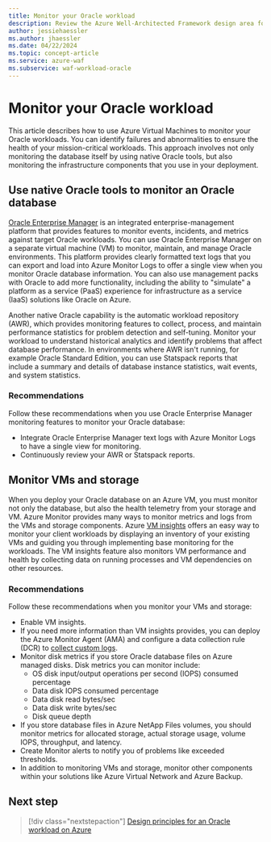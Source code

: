 ```yaml
---
title: Monitor your Oracle workload
description: Review the Azure Well-Architected Framework design area for monitoring. See how to apply these principles to Oracle on Azure IaaS workloads.
author: jessiehaessler
ms.author: jhaessler
ms.date: 04/22/2024
ms.topic: concept-article
ms.service: azure-waf
ms.subservice: waf-workload-oracle
---
```


# Monitor your Oracle workload

This article describes how to use Azure Virtual Machines to monitor your Oracle workloads. You can identify failures and abnormalities to ensure the health of your mission-critical workloads. This approach involves not only monitoring the database itself by using native Oracle tools, but also monitoring the infrastructure components that you use in your deployment.

## Use native Oracle tools to monitor an Oracle database

[Oracle Enterprise Manager](https://docs.oracle.com/en/enterprise-manager) is an integrated enterprise-management platform that provides features to monitor events, incidents, and metrics against target Oracle workloads. You can use Oracle Enterprise Manager on a separate virtual machine (VM) to monitor, maintain, and manage Oracle environments. This platform provides clearly formatted text logs that you can export and load into Azure Monitor Logs to offer a single view when you monitor Oracle database information. You can also use management packs with Oracle to add more functionality, including the ability to "simulate" a platform as a service (PaaS) experience for infrastructure as a service (IaaS) solutions like Oracle on Azure.

Another native Oracle capability is the automatic workload repository (AWR), which provides monitoring features to collect, process, and maintain performance statistics for problem detection and self-tuning. Monitor your workload to understand historical analytics and identify problems that affect database performance. In environments where AWR isn't running, for example Oracle Standard Edition, you can use Statspack reports that include a summary and details of database instance statistics, wait events, and system statistics.

### Recommendations

Follow these recommendations when you use Oracle Enterprise Manager monitoring features to monitor your Oracle database:

- Integrate Oracle Enterprise Manager text logs with Azure Monitor Logs to have a single view for monitoring.
- Continuously review your AWR or Statspack reports.

## Monitor VMs and storage

When you deploy your Oracle database on an Azure VM, you must monitor not only the database, but also the health telemetry from your storage and VM. Azure Monitor provides many ways to monitor metrics and logs from the VMs and storage components. Azure [VM insights](/azure/azure-monitor/vm/vminsights-enable-portal) offers an easy way to monitor your client workloads by displaying an inventory of your existing VMs and guiding you through implementing base monitoring for the workloads. The VM insights feature also monitors VM performance and health by collecting data on running processes and VM dependencies on other resources.

### Recommendations

Follow these recommendations when you monitor your VMs and storage:

- Enable VM insights.
- If you need more information than VM insights provides, you can deploy the Azure Monitor Agent (AMA) and configure a data collection rule (DCR) to [collect custom logs](/azure/azure-monitor/agents/data-collection-text-log).
- Monitor disk metrics if you store Oracle database files on Azure managed disks. Disk metrics you can monitor include:
  - OS disk input/output operations per second (IOPS) consumed percentage
  - Data disk IOPS consumed percentage
  - Data disk read bytes/sec
  - Data disk write bytes/sec
  - Disk queue depth
- If you store database files in Azure NetApp Files volumes, you should monitor metrics for allocated storage, actual storage usage, volume IOPS, throughput, and latency.
- Create Monitor alerts to notify you of problems like exceeded thresholds.
- In addition to monitoring VMs and storage, monitor other components within your solutions like Azure Virtual Network and Azure Backup.

## Next step

> [!div class="nextstepaction"]
> [Design principles for an Oracle workload on Azure](review-design-principles.md)
